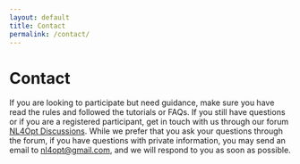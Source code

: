 ```yaml
---
layout: default
title: Contact
permalink: /contact/
---
```


# Contact

If you are looking to participate but need guidance, make sure you have read the rules and followed the tutorials or FAQs. If you still have questions or if you are a registered participant, get in touch with us through our forum [NL4Opt Discussions](https://github.com/nl4opt/nl4opt/discussions). While we prefer that you ask your questions through the forum, if you have questions with private information, you may send an email to [nl4opt@gmail.com](mailto:nl4opt@gmail.com), and we will respond to you as soon as possible.
